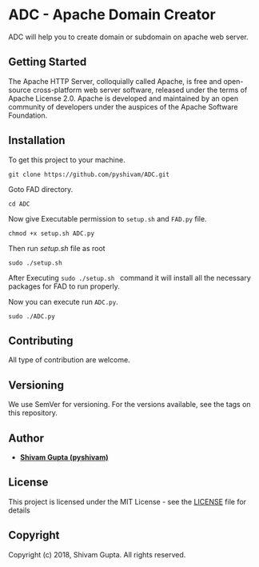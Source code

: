 # ADC - Apache Domain Creator
ADC will help you to create domain or subdomain on apache web server.

## Getting Started
The Apache HTTP Server, colloquially called Apache, is free and open-source cross-platform web server software, released under the terms of Apache License 2.0. Apache is developed and maintained by an open community of developers under the auspices of the Apache Software Foundation.


## Installation
To get this project to your machine.

```commandline
git clone https://github.com/pyshivam/ADC.git
```
Goto FAD directory.
```commandline
cd ADC
``` 
Now give Executable permission to `setup.sh` and `FAD.py` file.
```commandline
chmod +x setup.sh ADC.py
```
Then run *setup.sh* file as root
```commandline
sudo ./setup.sh
``` 

After Executing `sudo ./setup.sh ` command it will install all the necessary packages for FAD to run properly.

Now you can execute run `ADC.py`.
```commandline
sudo ./ADC.py
``` 

## Contributing
All type of contribution are welcome.

## Versioning
We use SemVer for versioning. For the versions available, see the tags on this repository.

## Author
* [**Shivam Gupta (pyshivam)**](https://www.github.com/pyshivam) 

## License
This project is licensed under the MIT License - see the [LICENSE](LICENSE) file for details

## Copyright
Copyright (c) 2018, Shivam Gupta. All rights reserved.
